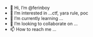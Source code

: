 - 👋 Hi, I’m @ferinboy
- 👀 I’m interested in ...ctf, yara rule, poc
- 🌱 I’m currently learning ...
- 💞️ I’m looking to collaborate on ...
- 📫 How to reach me ...

<!---
ferinboy/ferinboy is a ✨ special ✨ repository because its `README.md` (this file) appears on your GitHub profile.
You can click the Preview link to take a look at your changes.
--->
